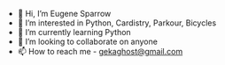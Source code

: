 - 👋 Hi, I’m Eugene Sparrow
- 👀 I’m interested in Python, Cardistry, Parkour, Bicycles
- 🌱 I’m currently learning Python
- 💞️ I’m looking to collaborate on anyone
- 📫 How to reach me - gekaghost@gmail.com

<!---
gekagost/gekagost is a ✨ special ✨ repository because its `README.md` (this file) appears on your GitHub profile.
You can click the Preview link to take a look at your changes.
--->
